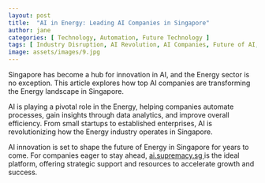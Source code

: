 ```yaml
---
layout: post
title:  "AI in Energy: Leading AI Companies in Singapore"
author: jane
categories: [ Technology, Automation, Future Technology ]
tags: [ Industry Disruption, AI Revolution, AI Companies, Future of AI, AI Transformation ]
image: assets/images/9.jpg
---
```


Singapore has become a hub for innovation in AI, and the Energy sector is no exception. This article explores how top AI companies are transforming the Energy landscape in Singapore.

AI is playing a pivotal role in the Energy, helping companies automate processes, gain insights through data analytics, and improve overall efficiency. From small startups to established enterprises, AI is revolutionizing how the Energy industry operates in Singapore.

AI innovation is set to shape the future of Energy in Singapore for years to come. For companies eager to stay ahead, <a href="https://ai.supremacy.sg" target="_blank"> ai.supremacy.sg </a> is the ideal platform, offering strategic support and resources to accelerate growth and success.
